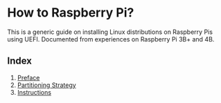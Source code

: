 # How to Raspberry Pi?
This is a generic guide on installing Linux distributions 
on Raspberry Pis using UEFI. Documented from experiences on 
Raspberry Pi 3B+ and 4B.

## Index
1. [Preface](preface.md)
2. [Partitioning Strategy](partitioning-strategy.md)
3. [Instructions](instructions.md)
